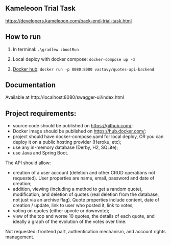 ## Kameleoon Trial Task

https://developers.kameleoon.com/back-end-trial-task.html

## How to run

1. In terminal:
    ```.\gradlew :bootRun```


2. Local deploy with docker compose:
    ```docker-compose up -d```


3. [Docker hub](https://hub.docker.com/r/vastavy/quotes-api-backend):
    ```docker run -p 8080:8080 vastavy/quotes-api-backend```

## Documentation

 Available at http://localhost:8080/swagger-ui/index.html

## Project requirements:

- source code should be published on https://github.com/;
- Docker image should be published on https://hub.docker.com/;
- project should have docker-compose.yaml for local deploy, OR you can deploy it on a public hosting provider (Heroku, etc);
- use any in-memory database (Derby, H2, SQLite);
- use Java and Spring Boot.

The API should allow:

- creation of a user account (deletion and other CRUD operations not requested). User properties are name, email, password and date of creation;
- addition, viewing (including a method to get a random quote), modification, and deletion of quotes (real deletion from the database, not just via an archive flag). Quote properties include content, date of creation / update, link to user who posted it, link to votes;
- voting on quotes (either upvote or downvote);
- view of the top and worse 10 quotes, the details of each quote, and ideally a graph of the evolution of the votes over time.

Not requested: frontend part, authentication mechanism, and account rights management.
